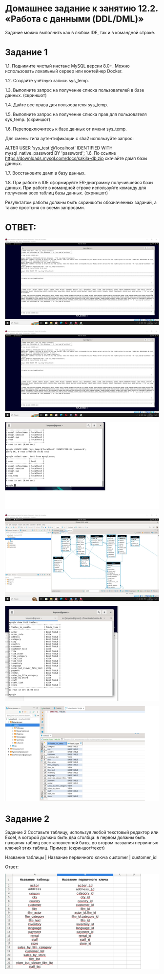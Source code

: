 # Домашнее задание к занятию 12.2. «Работа с данными (DDL/DML)»


Задание можно выполнить как в любом IDE, так и в командной строке.

# Задание 1
1.1. Поднимите чистый инстанс MySQL версии 8.0+. Можно использовать локальный сервер или контейнер Docker.

1.2. Создайте учётную запись sys_temp.

1.3. Выполните запрос на получение списка пользователей в базе данных. (скриншот)

1.4. Дайте все права для пользователя sys_temp.

1.5. Выполните запрос на получение списка прав для пользователя sys_temp. (скриншот)

1.6. Переподключитесь к базе данных от имени sys_temp.

Для смены типа аутентификации с sha2 используйте запрос:

ALTER USER 'sys_test'@'localhost' IDENTIFIED WITH mysql_native_password BY 'password';
1.6. По ссылке https://downloads.mysql.com/docs/sakila-db.zip скачайте дамп базы данных.

1.7. Восстановите дамп в базу данных.

1.8. При работе в IDE сформируйте ER-диаграмму получившейся базы данных. При работе в командной строке используйте команду для получения всех таблиц базы данных. (скриншот)

Результатом работы должны быть скриншоты обозначенных заданий, а также простыня со всеми запросами.


# ОТВЕТ:


![alt text](https://github.com/green307/Knyazev-12.02/blob/b3e96151642d5b689d638db8f23861d0c0938aec/super-pols.jpg)

![alt text](https://github.com/green307/Knyazev-12.02/blob/b3e96151642d5b689d638db8f23861d0c0938aec/super-pols.jpg)

![alt text](https://github.com/green307/Knyazev-12.02/blob/b3e96151642d5b689d638db8f23861d0c0938aec/no_pol.jpg)

![alt text](https://github.com/green307/Knyazev-12.02/blob/f72c62a098e1ba53be283668e0e683190044db10/diagrama.jpg)

![alt text](https://github.com/green307/Knyazev-12.02/blob/f72c62a098e1ba53be283668e0e683190044db10/damp_bazi_dannih.jpg)

![alt text](https://github.com/green307/Knyazev-12.02/blob/f72c62a098e1ba53be283668e0e683190044db10/damp1.jpg)

# Задание 2

Задание 2
Составьте таблицу, используя любой текстовый редактор или Excel, в которой должно быть два столбца: в первом должны быть названия таблиц восстановленной базы, во втором названия первичных ключей этих таблиц. Пример: (скриншот/текст)

Название таблицы | Название первичного ключа
customer         | customer_id

Ответ:

![alt text](https://github.com/green307/Knyazev-12.02/blob/f72c62a098e1ba53be283668e0e683190044db10/%D0%97%D0%B0%D0%B4%D0%B0%D0%BD%D0%B8%D0%B52.jpg)

